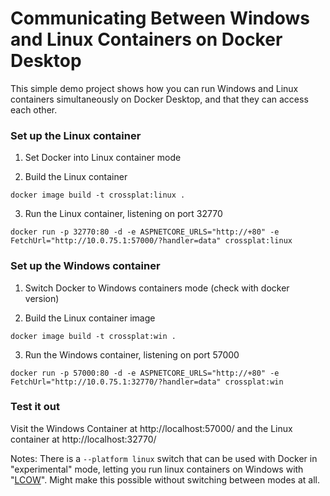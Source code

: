 # Communicating Between Windows and Linux Containers on Docker Desktop

This simple demo project shows how you can run Windows and Linux containers simultaneously on Docker Desktop, and that they can access each other.

### Set up the Linux container

1. Set Docker into Linux container mode

2. Build the Linux container

```
docker image build -t crossplat:linux .
```

3. Run the Linux container, listening on port 32770

```
docker run -p 32770:80 -d -e ASPNETCORE_URLS="http://+80" -e FetchUrl="http://10.0.75.1:57000/?handler=data" crossplat:linux
```

### Set up the Windows container

1. Switch Docker to Windows containers mode (check with docker version)

2. Build the Linux container image

```
docker image build -t crossplat:win .
```

3. Run the Windows container, listening on port 57000

```
docker run -p 57000:80 -d -e ASPNETCORE_URLS="http://+80" -e FetchUrl="http://10.0.75.1:32770/?handler=data" crossplat:win
```

### Test it out

Visit the Windows Container at http://localhost:57000/ and the Linux container at
http://localhost:32770/

Notes:
There is a `--platform linux` switch that can be used with Docker in "experimental" mode, letting you run linux containers on Windows with "[LCOW](https://docs.microsoft.com/en-us/virtualization/windowscontainers/deploy-containers/linux-containers)". Might make this possible without switching between modes at all.